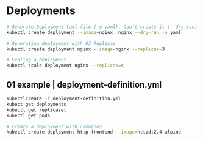 # Deployments

```bash
# Generate Deployment Yaml file (-o yaml). Don't create it (--dry-run)
kubectl create deployment --image=nginx  nginx --dry-run -o yaml

# Generating deployment with 03 Replicas
kubectl create deployment nginx --image=nginx --replicas=3

# Scaling a deployment 
kubectl scale deployment nginx --replicas=4
```

## 01 example | deployment-definition.yml
```bash
kubectlcreate -f deployment-definition.yml
kubect get deployments
kubectl get replicaset
kubectl get pods
```

```bash
# Create a deployment with commands
kubectl create deployment http-frontend --image=httpd:2.4-alpine
```